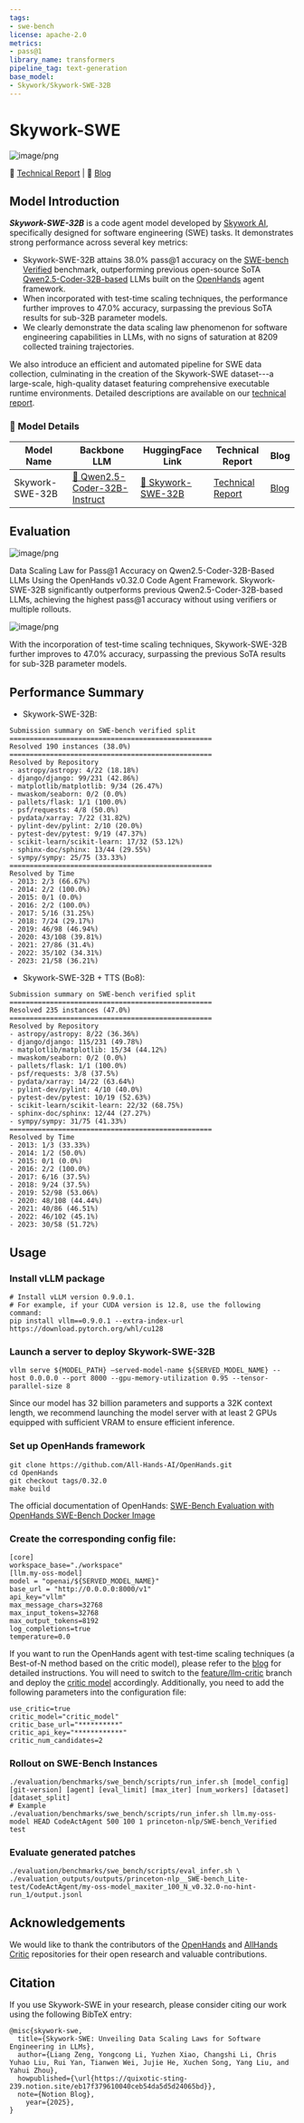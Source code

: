 ```yaml
---
tags:
- swe-bench
license: apache-2.0
metrics:
- pass@1
library_name: transformers
pipeline_tag: text-generation
base_model:
- Skywork/Skywork-SWE-32B
---
```

# Skywork-SWE



![image/png](https://cdn-uploads.huggingface.co/production/uploads/6665dd2b3a64c70529f7542c/8o-IE7N3GwSFCIH3ntc8E.png)

📖 [Technical Report](https://huggingface.co/Skywork/Skywork-SWE-32B/resolve/main/assets/Report.pdf)   |   📰 [Blog](https://quixotic-sting-239.notion.site/eb17f379610040ceb54da5d5d24065bd)

## Model Introduction
***Skywork-SWE-32B*** is a code agent model developed by [Skywork AI](https://skywork.ai/home), specifically designed for software engineering (SWE) tasks. It demonstrates strong performance across several key metrics:
- Skywork-SWE-32B attains 38.0% pass@1 accuracy on the [SWE-bench Verified](https://www.swebench.com) benchmark, outperforming previous open-source SoTA [Qwen2.5-Coder-32B-based](https://huggingface.co/Qwen/Qwen2.5-Coder-32B) LLMs built on the [OpenHands](https://github.com/All-Hands-AI/OpenHands) agent framework. 
- When incorporated with test-time scaling techniques, the performance further improves to 47.0% accuracy, surpassing the previous SoTA results for sub-32B parameter models.
- We clearly demonstrate the data scaling law phenomenon for software engineering capabilities in LLMs, with no signs of saturation at 8209 collected training trajectories.

We also introduce an efficient and automated pipeline for SWE data collection, culminating in the creation of the Skywork-SWE dataset---a large-scale, high-quality dataset featuring comprehensive executable runtime environments. Detailed descriptions are available on our [technical report](https://huggingface.co/Skywork/Skywork-SWE-32B/resolve/main/assets/Report.pdf).
### 🔧 Model Details

| Model Name | Backbone LLM | HuggingFace Link | Technical Report | Blog |
|---|---------------|-----------|-|-|
|Skywork-SWE-32B | [🤗 Qwen2.5-Coder-32B-Instruct](https://huggingface.co/Qwen/Qwen2.5-Coder-32B-Instruct) | [🤗 Skywork-SWE-32B](https://huggingface.co/Skywork/Skywork-SWE-32B) | [Technical Report](https://huggingface.co/Skywork/Skywork-SWE-32B/resolve/main/assets/Report.pdf) | [Blog](https://quixotic-sting-239.notion.site/eb17f379610040ceb54da5d5d24065bd)|

## Evaluation

![image/png](https://huggingface.co/Skywork/Skywork-SWE-32B/resolve/main/assets/data_scaling_compressed.png)

Data Scaling Law for Pass@1 Accuracy on Qwen2.5-Coder-32B-Based LLMs Using the OpenHands v0.32.0 Code Agent Framework. Skywork-SWE-32B significantly outperforms previous Qwen2.5-Coder-32B-based LLMs, achieving the highest pass@1 accuracy without using verifiers or multiple rollouts.

![image/png](https://huggingface.co/Skywork/Skywork-SWE-32B/resolve/main/assets/accuracy_compressed.png)

With the incorporation of test-time scaling techniques, Skywork-SWE-32B further improves to 47.0% accuracy, surpassing the previous SoTA results for sub-32B parameter models.

## Performance Summary
- Skywork-SWE-32B:
```
Submission summary on SWE-bench verified split
==================================================
Resolved 190 instances (38.0%)
==================================================
Resolved by Repository
- astropy/astropy: 4/22 (18.18%)
- django/django: 99/231 (42.86%)
- matplotlib/matplotlib: 9/34 (26.47%)
- mwaskom/seaborn: 0/2 (0.0%)
- pallets/flask: 1/1 (100.0%)
- psf/requests: 4/8 (50.0%)
- pydata/xarray: 7/22 (31.82%)
- pylint-dev/pylint: 2/10 (20.0%)
- pytest-dev/pytest: 9/19 (47.37%)
- scikit-learn/scikit-learn: 17/32 (53.12%)
- sphinx-doc/sphinx: 13/44 (29.55%)
- sympy/sympy: 25/75 (33.33%)
==================================================
Resolved by Time
- 2013: 2/3 (66.67%)
- 2014: 2/2 (100.0%)
- 2015: 0/1 (0.0%)
- 2016: 2/2 (100.0%)
- 2017: 5/16 (31.25%)
- 2018: 7/24 (29.17%)
- 2019: 46/98 (46.94%)
- 2020: 43/108 (39.81%)
- 2021: 27/86 (31.4%)
- 2022: 35/102 (34.31%)
- 2023: 21/58 (36.21%)
```
- Skywork-SWE-32B + TTS (Bo8):
```
Submission summary on SWE-bench verified split
==================================================
Resolved 235 instances (47.0%)
==================================================
Resolved by Repository
- astropy/astropy: 8/22 (36.36%)
- django/django: 115/231 (49.78%)
- matplotlib/matplotlib: 15/34 (44.12%)
- mwaskom/seaborn: 0/2 (0.0%)
- pallets/flask: 1/1 (100.0%)
- psf/requests: 3/8 (37.5%)
- pydata/xarray: 14/22 (63.64%)
- pylint-dev/pylint: 4/10 (40.0%)
- pytest-dev/pytest: 10/19 (52.63%)
- scikit-learn/scikit-learn: 22/32 (68.75%)
- sphinx-doc/sphinx: 12/44 (27.27%)
- sympy/sympy: 31/75 (41.33%)
==================================================
Resolved by Time
- 2013: 1/3 (33.33%)
- 2014: 1/2 (50.0%)
- 2015: 0/1 (0.0%)
- 2016: 2/2 (100.0%)
- 2017: 6/16 (37.5%)
- 2018: 9/24 (37.5%)
- 2019: 52/98 (53.06%)
- 2020: 48/108 (44.44%)
- 2021: 40/86 (46.51%)
- 2022: 46/102 (45.1%)
- 2023: 30/58 (51.72%)
```

## Usage

### Install vLLM package
```
# Install vLLM version 0.9.0.1.
# For example, if your CUDA version is 12.8, use the following command:
pip install vllm==0.9.0.1 --extra-index-url https://download.pytorch.org/whl/cu128
```

### Launch a server to deploy Skywork-SWE-32B

```
vllm serve ${MODEL_PATH} —served-model-name ${SERVED_MODEL_NAME} --host 0.0.0.0 --port 8000 --gpu-memory-utilization 0.95 --tensor-parallel-size 8
```

Since our model has 32 billion parameters and supports a 32K context length, we recommend launching the model server with at least 2 GPUs equipped with sufficient VRAM to ensure efficient inference.
### Set up OpenHands framework
```
git clone https://github.com/All-Hands-AI/OpenHands.git
cd OpenHands
git checkout tags/0.32.0
make build
```
The official documentation of OpenHands: [SWE-Bench Evaluation with OpenHands SWE-Bench Docker Image](https://github.com/All-Hands-AI/OpenHands/tree/main/evaluation/benchmarks/swe_bench)

###  Create the corresponding config file:
```
[core]
workspace_base="./workspace"
[llm.my-oss-model]
model = "openai/${SERVED_MODEL_NAME}"
base_url = "http://0.0.0.0:8000/v1"
api_key="vllm"
max_message_chars=32768
max_input_tokens=32768
max_output_tokens=8192
log_completions=true
temperature=0.0
```

If you want to run the OpenHands agent with test-time scaling techniques (a Best-of-N method based on the critic model), please refer to the [blog](https://www.all-hands.dev/blog/sota-on-swe-bench-verified-with-inference-time-scaling-and-critic-model) for detailed instructions. You will need to switch to the [feature/llm-critic](https://github.com/All-Hands-AI/OpenHands/tree/feature/llm-critic) branch and deploy the [critic model](https://huggingface.co/all-hands/openhands-critic-32b-exp-20250417) accordingly. Additionally, you need to add the following parameters into the configuration file:
```
use_critic=true
critic_model="critic_model"
critic_base_url="**********"
critic_api_key="************"
critic_num_candidates=2
```

### Rollout on SWE-Bench Instances
```
./evaluation/benchmarks/swe_bench/scripts/run_infer.sh [model_config] [git-version] [agent] [eval_limit] [max_iter] [num_workers] [dataset] [dataset_split]
# Example
./evaluation/benchmarks/swe_bench/scripts/run_infer.sh llm.my-oss-model HEAD CodeActAgent 500 100 1 princeton-nlp/SWE-bench_Verified test
```

### Evaluate generated patches
```
./evaluation/benchmarks/swe_bench/scripts/eval_infer.sh \
./evaluation_outputs/outputs/princeton-nlp__SWE-bench_Lite-test/CodeActAgent/my-oss-model_maxiter_100_N_v0.32.0-no-hint-run_1/output.jsonl
```

## Acknowledgements
We would like to thank the contributors of the [OpenHands](https://github.com/All-Hands-AI/OpenHands) and [AllHands Critic](https://huggingface.co/all-hands/openhands-critic-32b-exp-20250417) repositories for their open research and valuable contributions.

## Citation
If you use Skywork-SWE in your research, please consider citing our work using the following BibTeX entry:
```
@misc{skywork-swe,
  title={Skywork-SWE: Unveiling Data Scaling Laws for Software Engineering in LLMs},
  author={Liang Zeng, Yongcong Li, Yuzhen Xiao, Changshi Li, Chris Yuhao Liu, Rui Yan, Tianwen Wei, Jujie He, Xuchen Song, Yang Liu, and Yahui Zhou},
  howpublished={\url{https://quixotic-sting-239.notion.site/eb17f379610040ceb54da5d5d24065bd}},
  note={Notion Blog},
	year={2025},
}
```